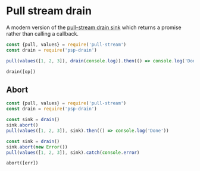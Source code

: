 # Pull stream drain

A modern version of the
[pull-stream drain sink](https://pull-stream.github.io/#drain) which returns a
promise rather than calling a callback.

```js
const {pull, values} = require('pull-stream')
const drain = require('psp-drain')

pull(values([1, 2, 3]), drain(console.log)).then(() => console.log('Done'))
```

```
drain([op])
```

## Abort

```js
const {pull, values} = require('pull-stream')
const drain = require('psp-drain')

const sink = drain()
sink.abort()
pull(values([1, 2, 3]), sink).then(() => console.log('Done'))

const sink = drain()
sink.abort(new Error())
pull(values([1, 2, 3]), sink).catch(console.error)
```

```
abort([err])
```
